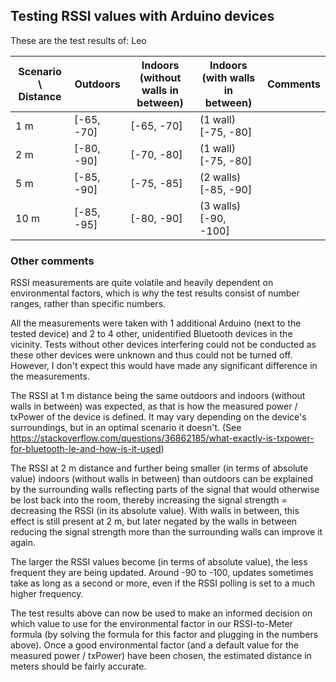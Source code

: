 ## Testing RSSI values with Arduino devices

These are the test results of: Leo

| Scenario \ Distance | Outdoors | Indoors (without walls in between) | Indoors (with walls in between) | Comments |
|---|---|---|---|---|
| 1 m | [-65, -70] | [-65, -70] | (1 wall) [-75, -80] |  |
| 2 m | [-80, -90] | [-70, -80] | (1 wall) [-75, -80] |  |
| 5 m | [-85, -90] | [-75, -85] | (2 walls) [-85, -90] |  |
| 10 m | [-85, -95] | [-80, -90] | (3 walls) [-90, -100] |  |

### Other comments

RSSI measurements are quite volatile and heavily dependent on environmental factors, which is why the test results consist of number ranges, rather than specific numbers.

All the measurements were taken with 1 additional Arduino (next to the tested device) and 2 to 4 other, unidentified Bluetooth devices in the vicinity.
Tests without other devices interfering could not be conducted as these other devices were unknown and thus could not be turned off.
However, I don't expect this would have made any significant difference in the measurements.

The RSSI at 1 m distance being the same outdoors and indoors (without walls in between) was expected, as that is how the measured power / txPower of the device is defined.
It may vary depending on the device's surroundings, but in an optimal scenario it doesn't.
(See https://stackoverflow.com/questions/36862185/what-exactly-is-txpower-for-bluetooth-le-and-how-is-it-used)

The RSSI at 2 m distance and further being smaller (in terms of absolute value) indoors (without walls in between) than outdoors can be explained by the surrounding walls reflecting parts of the signal that would otherwise be lost back into the room, thereby increasing the signal strength = decreasing the RSSI (in its absolute value).
With walls in between, this effect is still present at 2 m, but later negated by the walls in between reducing the signal strength more than the surrounding walls can improve it again. 

The larger the RSSI values become (in terms of absolute value), the less frequent they are being updated.
Around -90 to -100, updates sometimes take as long as a second or more, even if the RSSI polling is set to a much higher frequency.

The test results above can now be used to make an informed decision on which value to use for the environmental factor in our RSSI-to-Meter formula (by solving the formula for this factor and plugging in the numbers above).
Once a good environmental factor (and a default value for the measured power / txPower) have been chosen, the estimated distance in meters should be fairly accurate.

